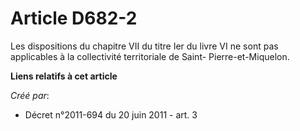# Article D682-2

Les dispositions du chapitre VII du titre Ier du livre VI ne sont pas applicables à la collectivité territoriale de Saint-
Pierre-et-Miquelon.

**Liens relatifs à cet article**

_Créé par_:

  - Décret n°2011-694 du 20 juin 2011 - art. 3
